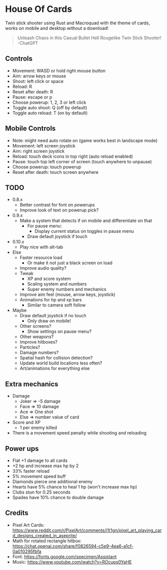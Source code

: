 # House Of Cards

Twin stick shooter using Rust and Macroquad with the theme of cards, works on mobile and desktop without a download!

> Unleash Chaos in this Casual Bullet Hell Rougelike Twin Stick Shooter!
> -ChatGPT

## Controls

- Movement: WASD or hold right mouse button
- Aim: arrow keys or mouse
- Shoot: left click or space
- Reload: R
- Reset after death: R
- Pause: escape or p
- Choose powerup: 1, 2, 3 or left click
- Toggle auto shoot: Q (off by default)
- Toggle auto reload: T (on by default)

## Mobile Controls

- Note: might need auto rotate on (game works best in landscape mode)
- Movement: left screen joystick
- Aim: right screen joystick
- Reload: touch deck icons in top right (auto reload enabled)
- Pause: touch top left corner of screen (touch anywhere to unpause)
- Choose powerup: touch powerup
- Reset after death: touch screen anywhere

## TODO


- 0.8.x
    - Better contrast for font on powerups
    - Improve look of text on powerup pick?
- 0.9.x
    - Make a system that detects if on mobile and differentiate on that
        - For pause menu:
            - Display current status on toggles in pause menu
        - Draw default joystick if touch
- 0.10.x
    - Play nice with alt-tab
- Else
    - Faster resource load
        - Or make it not just a black screen on load
    - Improve audio quality?
    - Tweak
        - XP and score system
        - Scaling system and numbers
        - Super enemy numbers and mechanics
    - Improve aim feel (mouse, arrow keys, joystick)
    - Animations for hp and xp bars
        - Similar to camera soft follow
- Maybe
    - Draw default joystick if no touch
        - Only draw on mobile!
    - Other screens?
        - Show settings on pause menu?
    - Other weapons?
	- Improve hitboxes?
	- Particles?
    - Damage numbers?
	- Spatial hash for collision detection?
	- Update world build locations less often?
    - Art/animations for everything else

## Extra mechanics

- Damage
	- Joker => -5 damage
	- Face => 10 damage
	- Ace => One shot
	- Else => number value of card
- Score and XP
	- 1 per enemy killed
- There is a movement speed penalty while shooting and reloading

## Power ups

- Flat +1 damage to all cards
- +2 hp and increase max hp by 2
- 33% faster reload
- 5% movement speed buff
- Diamonds pierce one additional enemy
- Hearts have 5% chance to heal 1 hp (won't increase max hp)
- Clubs stun for 0.25 seconds
- Spades have 10% chance to double damage

## Credits

- Pixel Art Cards: https://www.reddit.com/r/PixelArt/comments/i1t1gn/pixel_art_playing_card_designs_created_in_aseprite/
- Math for rotated rectangle hitbox: https://chat.openai.com/share/f0826594-c5e9-4ea6-a1cf-0a010295fbfa
- Font: https://fonts.google.com/specimen/Assistant
- Music: https://www.youtube.com/watch?v=ROcups0YaHE